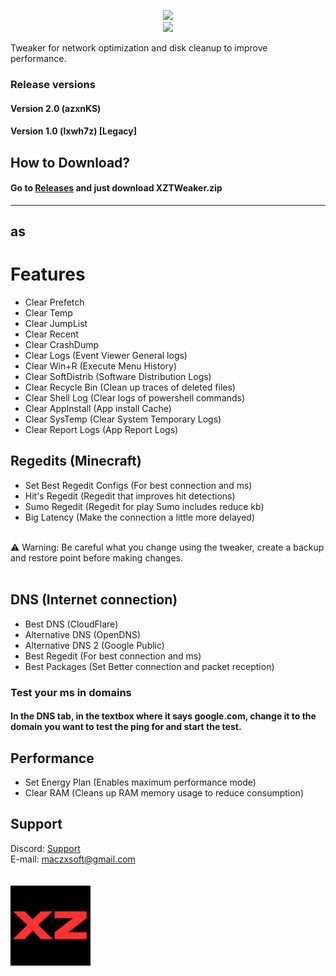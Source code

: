 <p align="center">
	<a href="https://github.com/hellzerg/optimizer/releases/download/16.7/Optimizer-16.7.exe" target="_blank">
		<img src="https://raw.githubusercontent.com/hellzerg/optimizer/master/download-button.png">
		<br>
		<img src="https://raw.githubusercontent.com/hellzerg/optimizer/master/flags.png">
	</a>
</p>

Tweaker for network optimization and disk cleanup to improve performance.

### Release versions
#### Version 2.0 (azxnKS)
#### Version 1.0 (lxwh7z) [Legacy]

## How to Download?
#### Go to [Releases](https://github.com/kahzgbb/XZTweaker/releases/tag/Release) and just download XZTWeaker.zip
-----------------------------------------------

## as
# Features

* Clear Prefetch
* Clear Temp
* Clear JumpList
* Clear Recent
* Clear CrashDump
* Clear Logs (Event Viewer General logs)
* Clear Win+R (Execute Menu History)
* Clear SoftDistrib (Software Distribution Logs)
* Clear Recycle Bin (Clean up traces of deleted files)
* Clear Shell Log (Clear logs of powershell commands)
* Clear AppInstall (App install Cache)
* Clear SysTemp (Clear System Temporary Logs)
* Clear Report Logs (App Report Logs)

## Regedits (Minecraft)
* Set Best Regedit Configs (For best connection and ms)
* Hit's Regedit (Regedit that improves hit detections)
* Sumo Regedit (Regedit for play Sumo includes reduce kb)
* Big Latency (Make the connection a little more delayed)
<br>
⚠ Warning: Be careful what you change using the tweaker, create a backup and restore point before making changes.
<br>
<br>

## DNS (Internet connection)
* Best DNS (CloudFlare)
* Alternative DNS (OpenDNS)
* Alternative DNS 2 (Google Public)
* Best Regedit (For best connection and ms)
* Best Packages (Set Better connection and packet reception)
### Test your ms in domains
#### In the DNS tab, in the textbox where it says google.com, change it to the domain you want to test the ping for and start the test.

## Performance
* Set Energy Plan (Enables maximum performance mode)
* Clear RAM (Cleans up RAM memory usage to reduce consumption)
  
## Support
Discord: [Support](https://discord.gg/ZkpFeA8T6a)
<br>
E-mail: maczxsoft@gmail.com
<br>
<br>
<br>
![](/XZ.png)
